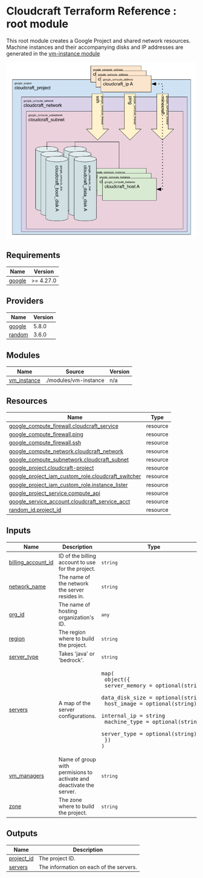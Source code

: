 # Cloudcraft Terraform Reference : root module

This root module creates a Google Project and shared network resources. Machine instances and their accompanying disks and IP addresses are generated in the [vm-instance module](./modules/vm-instance/README.md)

![Cloudcraft environment diagrame](./cloudcraft-environment-diagram.png)

## Requirements

| Name | Version |
|------|---------|
| <a name="requirement_google"></a> [google](#requirement\_google) | >= 4.27.0 |

## Providers

| Name | Version |
|------|---------|
| <a name="provider_google"></a> [google](#provider\_google) | 5.8.0 |
| <a name="provider_random"></a> [random](#provider\_random) | 3.6.0 |

## Modules

| Name | Source | Version |
|------|--------|---------|
| <a name="module_vm_instance"></a> [vm\_instance](./modules/vm-instance/README.md) | ./modules/vm-instance | n/a |

## Resources

| Name | Type |
|------|------|
| [google_compute_firewall.cloudcraft_service](https://registry.terraform.io/providers/hashicorp/google/latest/docs/resources/compute_firewall) | resource |
| [google_compute_firewall.ping](https://registry.terraform.io/providers/hashicorp/google/latest/docs/resources/compute_firewall) | resource |
| [google_compute_firewall.ssh](https://registry.terraform.io/providers/hashicorp/google/latest/docs/resources/compute_firewall) | resource |
| [google_compute_network.cloudcraft_network](https://registry.terraform.io/providers/hashicorp/google/latest/docs/resources/compute_network) | resource |
| [google_compute_subnetwork.cloudcraft_subnet](https://registry.terraform.io/providers/hashicorp/google/latest/docs/resources/compute_subnetwork) | resource |
| [google_project.cloudcraft-project](https://registry.terraform.io/providers/hashicorp/google/latest/docs/resources/project) | resource |
| [google_project_iam_custom_role.cloudcraft_switcher](https://registry.terraform.io/providers/hashicorp/google/latest/docs/resources/project_iam_custom_role) | resource |
| [google_project_iam_custom_role.instance_lister](https://registry.terraform.io/providers/hashicorp/google/latest/docs/resources/project_iam_custom_role) | resource |
| [google_project_service.compute_api](https://registry.terraform.io/providers/hashicorp/google/latest/docs/resources/project_service) | resource |
| [google_service_account.cloudcraft_service_acct](https://registry.terraform.io/providers/hashicorp/google/latest/docs/resources/service_account) | resource |
| [random_id.project_id](https://registry.terraform.io/providers/hashicorp/random/latest/docs/resources/id) | resource |

## Inputs

| Name | Description | Type | Default | Required |
|------|-------------|------|---------|:--------:|
| <a name="input_billing_account_id"></a> [billing\_account\_id](#input\_billing\_account\_id) | ID of the billing account to use for the project. | `string` | n/a | yes |
| <a name="input_network_name"></a> [network\_name](#input\_network\_name) | The name of the network the server resides in. | `string` | `"cloudcraft-network"` | no |
| <a name="input_org_id"></a> [org\_id](#input\_org\_id) | The name of hosting organization's ID. | `any` | n/a | yes |
| <a name="input_region"></a> [region](#input\_region) | The region where to build the project. | `string` | `"us-central1"` | no |
| <a name="input_server_type"></a> [server\_type](#input\_server\_type) | Takes 'java' or 'bedrock'. | `string` | `"bedrock"` | no |
| <a name="input_servers"></a> [servers](#input\_servers) | A map of the server configurations. | <pre>map(<br>  object({<br>    server_memory = optional(string)<br>    data_disk_size = optional(string)<br>    host_image = optional(string)<br>    internal_ip = string<br>    machine_type = optional(string),<br>    server_type = optional(string)<br>  })<br>)</pre> | n/a | yes |
| <a name="input_vm_managers"></a> [vm\_managers](#input\_vm\_managers) | Name of group with permisions to activate and deactivate the server. | `string` | `"cloudcraft-users"` | no |
| <a name="input_zone"></a> [zone](#input\_zone) | The zone where to build the project. | `string` | `"us-central1-c"` | no |

## Outputs

| Name | Description |
|------|-------------|
| <a name="output_project_id"></a> [project\_id](#output\_project\_id) | The project ID. |
| <a name="output_servers"></a> [servers](#output\_servers) | The information on each of the servers. |
